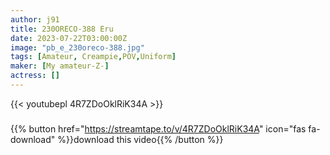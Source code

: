 ```yaml
---
author: j91
title: 230ORECO-388 Eru
date: 2023-07-22T03:00:00Z
image: "pb_e_230oreco-388.jpg"
tags: [Amateur, Creampie,POV,Uniform]
maker: [My amateur-Z-]
actress: []
---
```



{{< youtubepl 4R7ZDoOklRiK34A >}}
###

{{% button href="https://streamtape.to/v/4R7ZDoOklRiK34A" icon="fas fa-download" %}}download this video{{% /button %}}

